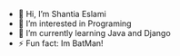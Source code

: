 - 👋 Hi, I’m Shantia Eslami
- 👀 I’m interested in Programing
- 🌱 I’m currently learning Java and Django
- ⚡ Fun fact: Im BatMan!

<!---
Itshantia/Itshantia is a ✨ special ✨ repository because its `README.md` (this file) appears on your GitHub profile.
You can click the Preview link to take a look at your changes.
--->
